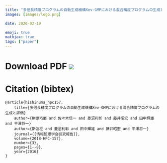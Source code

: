 ```yaml
---
title: "多倍長精度プログラムの自動生成機構Xev-GMPにおける混合精度プログラムの生成と評価"
images: [images/logo.png]

date: 2020-02-19

emoji: true
mathjax: true
tags: ["paper"]
---
```


# Download PDF [![](https://storage.googleapis.com/numa_blog/etc/icon_pdf.png)][1] 

[1]: https://storage.googleapis.com/numa_blog/publications/HPC-157.pdf

# Citation (bibtex)

```
@article{hishinuma_hpc157,
	title={多倍長精度プログラムの自動生成機構Xev-GMPにおける混合精度プログラムの生成と評価}
	author={榊原巧磨 and 佐々木信一 and 菱沼利彰 and 藤井昭宏 and 田中輝雄 and 平澤将一}
	author={斯波柾 and 菱沼利彰 and 田中輝雄 and 藤井昭宏 and 平澤将一}
	journal={{情報処理学会研究報告}},
	volume={2018-HPC-157},
	number={3},
	pages={1--8},
	year={2016}
}
```
